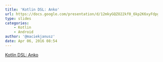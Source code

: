 ```yaml
---
title: 'Kotlin DSL: Anko'
url: https://docs.google.com/presentation/d/12mkyGQZO22kf0_6kp2K6xyFdpg0nBLqGtNcVR-cV4M8/pub
type: slides
categories:
    - Kotlin
    - Android
author: '@maciekjanusz'
date: Apr 06, 2016 08:54
---
```


[Kotlin DSL: Anko](https://docs.google.com/presentation/d/12mkyGQZO22kf0_6kp2K6xyFdpg0nBLqGtNcVR-cV4M8/pub)
